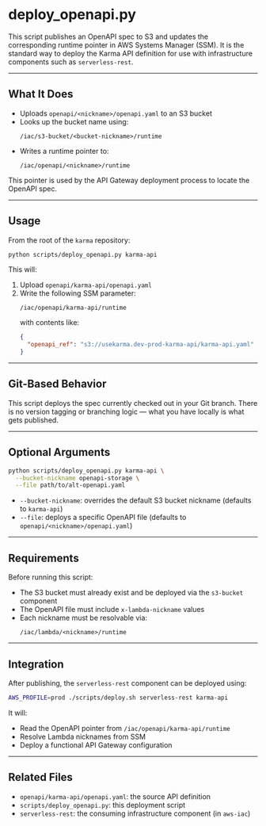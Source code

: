 # deploy_openapi.py

This script publishes an OpenAPI spec to S3 and updates the corresponding runtime pointer in AWS Systems Manager (SSM). It is the standard way to deploy the Karma API definition for use with infrastructure components such as `serverless-rest`.

---

## What It Does

- Uploads `openapi/<nickname>/openapi.yaml` to an S3 bucket
- Looks up the bucket name using:
  ```
  /iac/s3-bucket/<bucket-nickname>/runtime
  ```
- Writes a runtime pointer to:
  ```
  /iac/openapi/<nickname>/runtime
  ```

This pointer is used by the API Gateway deployment process to locate the OpenAPI spec.

---

## Usage

From the root of the `karma` repository:

```bash
python scripts/deploy_openapi.py karma-api
```

This will:

1. Upload `openapi/karma-api/openapi.yaml`
2. Write the following SSM parameter:
   ```
   /iac/openapi/karma-api/runtime
   ```
   with contents like:
   ```json
   {
     "openapi_ref": "s3://usekarma.dev-prod-karma-api/karma-api.yaml"
   }
   ```

---

## Git-Based Behavior

This script deploys the spec currently checked out in your Git branch. There is no version tagging or branching logic — what you have locally is what gets published.

---

## Optional Arguments

```bash
python scripts/deploy_openapi.py karma-api \
  --bucket-nickname openapi-storage \
  --file path/to/alt-openapi.yaml
```

- `--bucket-nickname`: overrides the default S3 bucket nickname (defaults to `karma-api`)
- `--file`: deploys a specific OpenAPI file (defaults to `openapi/<nickname>/openapi.yaml`)

---

## Requirements

Before running this script:

- The S3 bucket must already exist and be deployed via the `s3-bucket` component
- The OpenAPI file must include `x-lambda-nickname` values
- Each nickname must be resolvable via:
  ```
  /iac/lambda/<nickname>/runtime
  ```

---

## Integration

After publishing, the `serverless-rest` component can be deployed using:

```bash
AWS_PROFILE=prod ./scripts/deploy.sh serverless-rest karma-api
```

It will:

- Read the OpenAPI pointer from `/iac/openapi/karma-api/runtime`
- Resolve Lambda nicknames from SSM
- Deploy a functional API Gateway configuration

---

## Related Files

- `openapi/karma-api/openapi.yaml`: the source API definition
- `scripts/deploy_openapi.py`: this deployment script
- `serverless-rest`: the consuming infrastructure component (in `aws-iac`)
